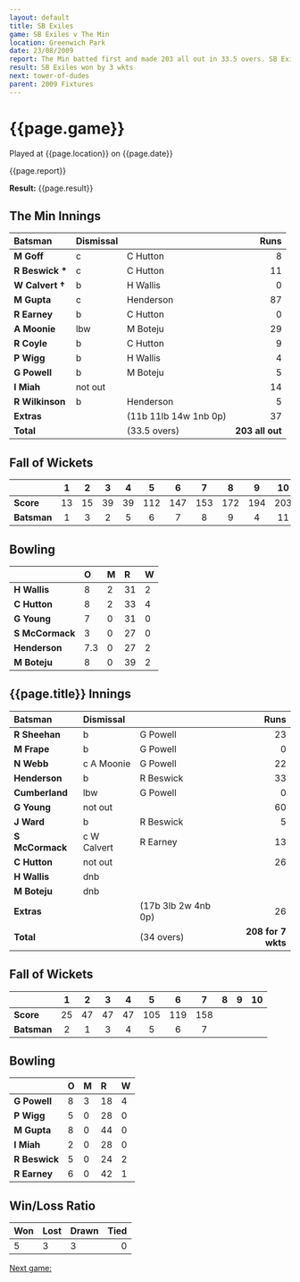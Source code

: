 ```yaml
---
layout: default
title: SB Exiles
game: SB Exiles v The Min
location: Greenwich Park
date: 23/08/2009
report: The Min batted first and made 203 all out in 33.5 overs. SB Exiles replied with 208 for 7 wkts in 34 overs
result: SB Exiles won by 3 wkts
next: tower-of-dudes
parent: 2009 Fixtures
---
```


# {{page.game}}

Played at {{page.location}} on {{page.date}}

{{page.report}}

**Result:** {{page.result}}

## The Min Innings

| Batsman | Dismissal |  | Runs |
|:---|:---|---|---:|
| **M Goff** | c | C Hutton | 8 |
| **R Beswick &#42;** | c | C Hutton | 11 |
| **W Calvert &#8224;** | b | H Wallis | 0 |
| **M Gupta** | c | Henderson | 87 |
| **R Earney** | b | C Hutton | 0 |
| **A Moonie** | lbw | M Boteju | 29 |
| **R Coyle** | b | C Hutton | 9 |
| **P Wigg** | b | H Wallis | 4 |
| **G Powell** | b | M Boteju | 5 |
| **I Miah** | not out |  | 14 |
| **R Wilkinson** | b | Henderson | 5 |
| **Extras** | | (11b 11lb 14w 1nb 0p) | 37 |
| **Total** | | (33.5 overs) | **203 all out** |

## Fall of Wickets

| | 1 | 2 | 3 | 4 | 5 | 6 | 7 | 8 | 9 | 10 |
|---|:---:|:---:|:---:|:---:|:---:|:---:|:---:|:---:|:---:|:---:|
| **Score** | 13 | 15 | 39 | 39 | 112 | 147 | 153 | 172 | 194 | 203 |
| **Batsman** | 1 | 3 | 2 | 5 | 6 | 7 | 8 | 9 | 4 | 11 |

## Bowling

| | O | M | R | W |
|---|:---|:---|:---|:---|
| **H Wallis** | 8 | 2 | 31 | 2 |
| **C Hutton** | 8 | 2 | 33 | 4 |
| **G Young** | 7 | 0 | 31 | 0 |
| **S McCormack** | 3 | 0 | 27 | 0 |
| **Henderson** | 7.3 | 0 | 27 | 2 |
| **M Boteju** | 8 | 0 | 39 | 2 |

## {{page.title}} Innings

| Batsman | Dismissal |  | Runs |
|:---|:---|---|---:|
| **R Sheehan** | b | G Powell | 23 |
| **M Frape** | b | G Powell | 0 |
| **N Webb** | c A Moonie | G Powell | 22 |
| **Henderson** | b | R Beswick | 33 |
| **Cumberland** | lbw | G Powell | 0 |
| **G Young** | not out |  | 60 |
| **J Ward** | b | R Beswick | 5 |
| **S McCormack** | c W Calvert | R Earney | 13 |
| **C Hutton** | not out |  | 26 |
| **H Wallis** | dnb |  |  |
| **M Boteju** | dnb |  |  |
| **Extras** | | (17b 3lb 2w 4nb 0p) | 26 |
| **Total** | | (34 overs) | **208 for 7 wkts** |

## Fall of Wickets

| | 1 | 2 | 3 | 4 | 5 | 6 | 7 | 8 | 9 | 10 |
|---|:---:|:---:|:---:|:---:|:---:|:---:|:---:|:---:|:---:|:---:|
| **Score** | 25 | 47 | 47 | 47 | 105 | 119 | 158 |  |  |  |
| **Batsman** | 2 | 1 | 3 | 4 | 5 | 6 | 7 |  |  |  |

## Bowling

| | O | M | R | W |
|---|:---|:---|:---|:---|
| **G Powell** | 8 | 3 | 18 | 4 |
| **P Wigg** | 5 | 0 | 28 | 0 |
| **M Gupta** | 8 | 0 | 44 | 0 |
| **I Miah** | 2 | 0 | 28 | 0 |
| **R Beswick** | 5 | 0 | 24 | 2 |
| **R Earney** | 6 | 0 | 42 | 1 |

## Win/Loss Ratio

| Won | Lost | Drawn | Tied |
|:---|:---|:---|---:|
| 5 | 3 | 3 | 0 |

[Next game:]({{page.next}})